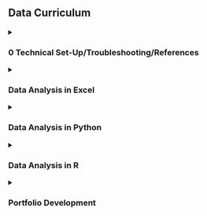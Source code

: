 ## Data Curriculum 

<details>
<summary><h3 id="0-technical-set-up-troubleshooting-references">0 Technical Set-Up/Troubleshooting/References</h3></summary>
<ul>
<li><a href="./Just_IT_Skills_Bootcamp_in_Data_Technician_Curriculum.pdf">Bootcamp Curriculum Map (PDF)</a> (this was for Just IT Data Bootcamp Learners)</li>
<li><a href="./How_to_Share_Screen.md">How to Share Screen</a></li>
<li><a href="https://github.com/lifeparticle/Markdown-Cheatsheet">Markdown Cheat Sheet</a> (<em>Note: this is how tech folks speak, a cheat sheet is just a guide and you aren&#39;t cheating by using it</em>)</li>
<li><a href="https://learncodethehardway.com/blog/25-how-to-read-programmer-documentation/">How to Read Documentation in Python/Pandas</a></li>
</ul>
</details>
  
<details>
<summary><h3 id="data-analysis-in-excel">Data Analysis in Excel</h3></summary>
<ul>
<li><h4 id="1-intro-to-data-analysis-and-cleaning-data-in-excel-s-power-query-01-20intro-20to-20data-20analysis-20and-20excel-">1 <a href="./01%20Intro%20to%20Data%20Analysis%20and%20Excel">Intro to Data Analysis and Cleaning Data in Excel&#39;s Power Query</a></h4>
<em>Note that you need the Desktop version of Excel to access Power Query</em></li>
<li><h4 id="2-excel-formulas-and-functions-02-20excel-20formulas-20and-20functions-">2 <a href="./02%20Excel%20Formulas%20and%20Functions">Excel Formulas and Functions</a></h4>
</li>
<li><h4 id="3-exploratory-data-analysis-creating-effective-visualisations-in-excel-03-20data-20visualisations-20in-20excel-">3 <a href="./03%20Data%20Visualisations%20in%20Excel">Exploratory Data Analysis: Creating Effective Visualisations in Excel</a></h4>
</li>
<li><h4 id="4-assignment-1-excel-and-tableau-04-20assignment1-">4 <a href="./04%20Assignment1">Assignment 1: Excel and Tableau</a></h4>
</li>
<li><h4 id="5-advanced-excel-functions-05-20advanced_excel_functions-">5 <a href="05%20Advanced_Excel_Functions">Advanced Excel Functions</a></h4>
<em>Note that you need the Desktop version of Excel to use What-If Analysis</em></li>
<li><h4 id="6-excel-consolidation-exercises-06-20excel_consolidation_exercises-">6 <a href="./06%20Excel_Consolidation_Exercises">Excel Consolidation Exercises</a></h4>
</li>
</ul>
</details>

<details>
<summary><h3 id="data-analysis-in-python">Data Analysis in Python</h3></summary>
<ul>
<li><h4 id="9-full-data-analysis-in-python-09-20python-20data-20analysis-">9 <a href="./09%20Python%20Data%20Analysis">Full Data Analysis in Python</a></h4>
</li>
</ul>
</details>

<details>
<summary><h3 id="data-analysis-in-r">Data Analysis in R</h3></summary>
<ul>
<li><h4 id="10-r-studio-data-analysis-10-20r-20studio-20data-20analysis-">10 <a href="./10%20R%20Studio%20Data%20Analysis">R Studio Data Analysis</a></h4>
</li>
</ul>
</details>


<details>
<summary><h3 id="portfolio-development">Portfolio Development</h3></summary>
<ul>
<li><h4 id="11-portfolio-development-11_portfolio_development-">11 <a href="./11_Portfolio_Development">Portfolio Development</a></h4>
</li>
</ul>
</details>
